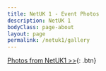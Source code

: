 ```yaml
---
title: NetUK 1 - Event Photos
description: NetUK 1
bodyClass: page-about
layout: page
permalink: /netuk1/gallery
---
```


[Photos from NetUK1 >>](https://netukorg.github.io/netuk1-photos/){: .btn}
